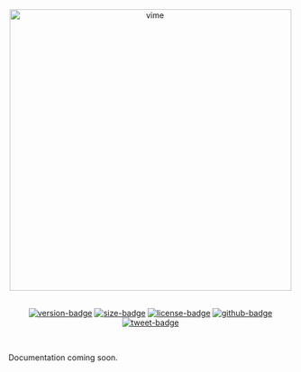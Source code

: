 <div align="center">
  <a href="#">
    <img
      width="500px"
      alt="vime"
      src="https://raw.githubusercontent.com/vime-js/vime/master/static/brand/vime-dailymotion--dark.svg?sanitize=true"
    />
  </a>

  <br />
  <br />

  [![version-badge]][package]
  [![size-badge]][size]
  [![license-badge]][license]
  [![github-badge]][github]
  [![tweet-badge]][tweet]
</div>

<br />

Documentation coming soon.

[package]: https://www.npmjs.com/package/@vime-js/dailymotion
[version-badge]: https://img.shields.io/npm/v/@vime-js/dailymotion?style=flat-square
[size]: https://bundlephobia.com/result?p=@vime-js/dailymotion
[size-badge]: https://img.shields.io/bundlephobia/minzip/@vime-js/dailymotion?label=min%2Bgzip
[license]: https://github.com/vime-js/vime/blob/master/LICENSE
[license-badge]: https://img.shields.io/github/license/vime-js/vime?color=blue&style=flat-square
[tweet]: https://twitter.com/intent/tweet?text=Check%20out%20Vime%20%28https%3A%2F%2Fgithub.com%2Fvime-js%2Fvime%29%2C%20it%20makes%20embedding%20and%20using%20media%20players%20for%20the%20web%20simple.%20It%20supports%20Html5%2C%20YouTube%2C%20Dailymotion%2C%20Vimeo%20and%20more%20to%20come%21
[tweet-badge]: https://img.shields.io/twitter/url?style=social&url=https%3A%2F%2Fgithub.com%2Fvime-js%2Fvime
[github]: https://github.com/vime-js/vime
[github-badge]: https://img.shields.io/github/stars/vime-js/vime?style=social